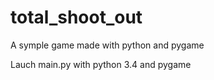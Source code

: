 # total_shoot_out
A symple game made with python and pygame

Lauch main.py with python 3.4 and pygame
